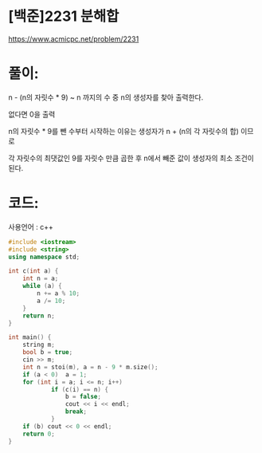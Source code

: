 # [백준]2231 분해합

https://www.acmicpc.net/problem/2231

# 풀이:

n - (n의 자릿수 * 9) ~ n 까지의 수 중 n의 생성자를 찾아 출력한다.

없다면 0을 출력



n의 자릿수 * 9를 뺀 수부터 시작하는 이유는 생성자가 n + (n의 각 자릿수의 합) 이므로 

각 자릿수의 최댓값인 9를 자릿수 만큼 곱한 후 n에서 빼준 값이 생성자의 최소 조건이 된다.



# **코드:**

사용언어 : c++
```c++
#include <iostream>
#include <string>
using namespace std;

int c(int a) {
	int n = a;
	while (a) {
		n += a % 10;
		a /= 10;
	}
	return n;
}

int main() { 
	string m;
	bool b = true;
	cin >> m;
	int n = stoi(m), a = n - 9 * m.size();
	if (a < 0)	a = 1;
	for (int i = a; i <= n; i++)
			if (c(i) == n) {
				b = false;
				cout << i << endl;
				break;
			}
	if (b) cout << 0 << endl;
	return 0;
}
```

